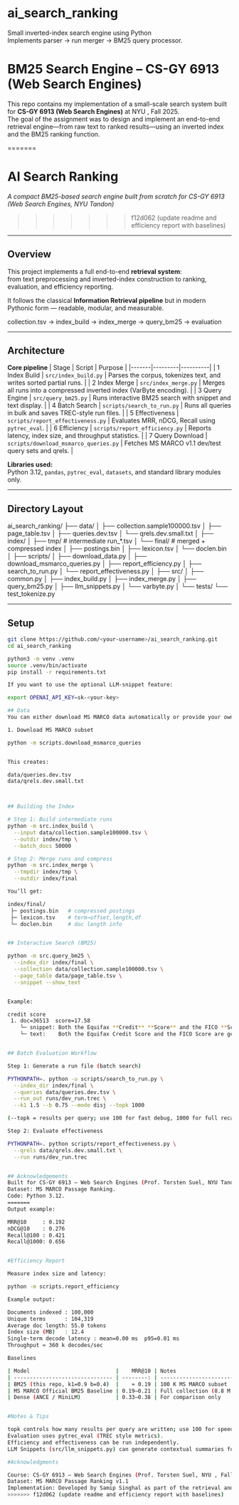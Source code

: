 # ai_search_ranking
Small inverted-index search engine using Python  
Implements parser → run merger → BM25 query processor.


#  BM25 Search Engine – CS-GY 6913 (Web Search Engines)

This repo contains my implementation of a small-scale search system built for **CS-GY 6913 (Web Search Engines)** at NYU , Fall 2025.  
The goal of the assignment was to design and implement an end-to-end retrieval engine—from raw text to ranked results—using an inverted index and the BM25 ranking function.

=======

# AI Search Ranking  
*A compact BM25-based search engine built from scratch for CS-GY 6913 (Web Search Engines, NYU Tandon)*
>>>>>>> f12d062 (update readme and efficiency report with baselines)

---

##  Overview  

This project implements a full end-to-end **retrieval system**:  
from text preprocessing and inverted-index construction to ranking, evaluation, and efficiency reporting.

It follows the classical **Information Retrieval pipeline** but in modern Pythonic form — readable, modular, and measurable.

collection.tsv → index_build → index_merge → query_bm25 → evaluation


---

## Architecture  

**Core pipeline**
| Stage | Script | Purpose |
|-------|---------|----------|
| 1 Index Build | `src/index_build.py` | Parses the corpus, tokenizes text, and writes sorted partial runs. |
| 2 Index Merge | `src/index_merge.py` | Merges all runs into a compressed inverted index (VarByte encoding). |
| 3 Query Engine | `src/query_bm25.py` | Runs interactive BM25 search with snippet and text display. |
| 4 Batch Search | `scripts/search_to_run.py` | Runs all queries in bulk and saves TREC-style run files. |
| 5 Effectiveness | `scripts/report_effectiveness.py` | Evaluates MRR, nDCG, Recall using `pytrec_eval`. |
| 6 Efficiency | `scripts/report_efficiency.py` | Reports latency, index size, and throughput statistics. |
| 7 Query Download | `scripts/download_msmarco_queries.py` | Fetches MS MARCO v1.1 dev/test query sets and qrels. |

**Libraries used:**  
Python 3.12, `pandas`, `pytrec_eval`, `datasets`, and standard library modules only.

---

##  Directory Layout

ai_search_ranking/
├── data/
│ ├── collection.sample100000.tsv
│ ├── page_table.tsv
│ ├── queries.dev.tsv
│ └── qrels.dev.small.txt
│
├── index/
│ ├── tmp/ # intermediate run_*.tsv
│ └── final/ # merged + compressed index
│ ├── postings.bin
│ ├── lexicon.tsv
│ └── doclen.bin
│
├── scripts/
│ ├── download_data.py
│ ├── download_msmarco_queries.py
│ ├── report_efficiency.py
│ ├── search_to_run.py
│ └── report_effectiveness.py
│
├── src/
│ ├── common.py
│ ├── index_build.py
│ ├── index_merge.py
│ ├── query_bm25.py
│ ├── llm_snippets.py
│ └── varbyte.py
│
└── tests/
└── test_tokenize.py


---

##  Setup

```bash
git clone https://github.com/<your-username>/ai_search_ranking.git
cd ai_search_ranking

python3 -m venv .venv
source .venv/bin/activate
pip install -r requirements.txt

If you want to use the optional LLM-snippet feature:

export OPENAI_API_KEY=sk-<your-key>

## Data
You can either download MS MARCO data automatically or provide your own TSVs.

1. Download MS MARCO subset

python -m scripts.download_msmarco_queries


This creates:

data/queries.dev.tsv
data/qrels.dev.small.txt



## Building the Index

# Step 1: Build intermediate runs
python -m src.index_build \
  --input data/collection.sample100000.tsv \
  --outdir index/tmp \
  --batch_docs 50000

# Step 2: Merge runs and compress
python -m src.index_merge \
  --tmpdir index/tmp \
  --outdir index/final

You’ll get:

index/final/
 ├─ postings.bin   # compressed postings
 ├─ lexicon.tsv    # term→offset,length,df
 └─ doclen.bin     # doc length info


## Interactive Search (BM25)

python -m src.query_bm25 \
  --index_dir index/final \
  --collection data/collection.sample100000.tsv \
  --page_table data/page_table.tsv \
  --snippet --show_text


Example:

credit score
 1. doc=36513  score=17.58
    └─ snippet: Both the Equifax **Credit** **Score** and the FICO **Score** are…
    └─ text:    Both the Equifax Credit Score and the FICO Score are general-purpose models…


## Batch Evaluation Workflow

Step 1: Generate a run file (batch search)

PYTHONPATH=. python -u scripts/search_to_run.py \
  --index_dir index/final \
  --queries data/queries.dev.tsv \
  --run_out runs/dev_run.trec \
  --k1 1.5 --b 0.75 --mode disj --topk 1000

(--topk = results per query; use 100 for fast debug, 1000 for full recall)

Step 2: Evaluate effectiveness

PYTHONPATH=. python scripts/report_effectiveness.py \
  --qrels data/qrels.dev.small.txt \
  --run runs/dev_run.trec


## Acknowledgements
Built for CS-GY 6913 – Web Search Engines (Prof. Torsten Suel, NYU Tandon, Fall 2025).
Dataset: MS MARCO Passage Ranking.
Code: Python 3.12.
=======
Output example:

MRR@10     : 0.192
nDCG@10    : 0.276
Recall@100 : 0.421
Recall@1000: 0.656


#Efficiency Report

Measure index size and latency:

python -m scripts.report_efficiency

Example output:

Documents indexed : 100,000
Unique terms      : 104,319
Average doc length: 55.0 tokens
Index size (MB)   : 12.4
Single-term decode latency : mean=0.00 ms  p95=0.01 ms
Throughput ≈ 360 k decodes/sec

Baselines

| Model                           |    MRR@10 | Notes                        |
| ------------------------------- | --------: | ---------------------------- |
| BM25 (this repo, k1=0.9 b=0.4)  |    ≈ 0.19 | 100 K MS MARCO subset        |
| MS MARCO Official BM25 Baseline | 0.19–0.21 | Full collection (8.8 M docs) |
| Dense (ANCE / MiniLM)           | 0.33–0.38 | For comparison only          |


#Notes & Tips

topk controls how many results per query are written; use 100 for speed, 1000 for full evaluation.
Evaluation uses pytrec_eval (TREC style metrics).
Efficiency and effectiveness can be run independently.
LLM Snippets (src/llm_snippets.py) can generate contextual summaries for each top result.

#Acknowledgments

Course: CS-GY 6913 – Web Search Engines (Prof. Torsten Suel, NYU , Fall 2025)
Dataset: MS MARCO Passage Ranking v1.1
Implementation: Developed by Samip Singhal as part of the retrieval and ranking module.
>>>>>>> f12d062 (update readme and efficiency report with baselines)
